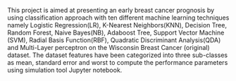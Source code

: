 This project is aimed at presenting an early breast cancer prognosis by using classification approach with ten different machine learning techniques namely Logistic Regression(LR), K-Nearest Neighbors(KNN), Decision Tree, Random Forest, Naive Bayes(NB), Adaboost Tree, Support Vector Machine (SVM), Radial Basis Function(RBF), Quadratic Discriminant Analysis(QDA) and Multi-Layer perceptron on the Wisconsin Breast Cancer (original) dataset. The dataset features have been categorized into three sub-classes as mean, standard error and worst to compute the performance parameters using simulation tool Jupyter notebook.
